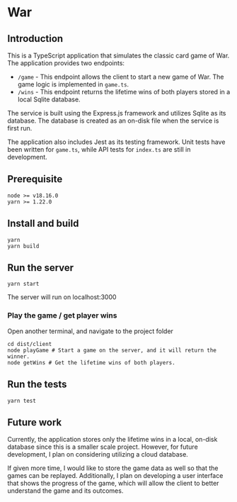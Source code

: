 # War

## Introduction
This is a TypeScript application that simulates the classic card game of War. The application provides two endpoints:

- `/game` - This endpoint allows the client to start a new game of War. The game logic is implemented in `game.ts`.
- `/wins` - This endpoint returns the lifetime wins of both players stored in a local Sqlite database.

The service is built using the Express.js framework and utilizes Sqlite as its database. The database is created as an on-disk file when the service is first run.

The application also includes Jest as its testing framework. Unit tests have been written for `game.ts`, while API tests for `index.ts` are still in development.

## Prerequisite

```
node >= v18.16.0
yarn >= 1.22.0
```

## Install and build

```
yarn
yarn build
```

## Run the server

```
yarn start
```
The server will run on localhost:3000

### Play the game / get player wins

Open another terminal, and navigate to the project folder
```
cd dist/client
node playGame # Start a game on the server, and it will return the winner.
node getWins # Get the lifetime wins of both players.
```

## Run the tests

```
yarn test
```

## Future work

Currently, the application stores only the lifetime wins in a local, on-disk database since this is a smaller scale project. However, for future development, I plan on considering utilizing a cloud database.

If given more time, I would like to store the game data as well so that the games can be replayed. Additionally, I plan on developing a user interface that shows the progress of the game, which will allow the client to better understand the game and its outcomes.
